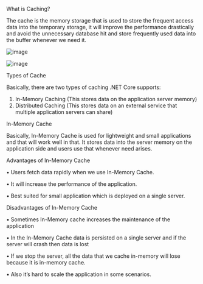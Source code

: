 What is Caching?

The cache is the memory storage that is used to store the frequent access data into the temporary storage, it will improve the performance drastically and avoid the unnecessary database hit and store frequently used data into the buffer whenever we need it.

![image](https://user-images.githubusercontent.com/85872541/198105592-0eade01d-a502-49d4-89bd-364b51a71d27.png)

![image](https://user-images.githubusercontent.com/85872541/198105628-98be5628-f600-4bb4-880c-39be7351948e.png)



Types of Cache

Basically, there are two types of caching .NET Core supports:
1.	In-Memory Caching (This stores data on the application server memory)
2.	Distributed Caching (This stores data on an external service that multiple application servers can share)

In-Memory Cache

Basically, In-Memory Cache is used for lightweight and small applications and that will work well in that. It stores data into the server memory on the application side and users use that whenever need arises.

Advantages of In-Memory Cache

•	Users fetch data rapidly when we use In-Memory Cache.

•	It will increase the performance of the application.

•	Best suited for small application which is deployed on a single server.


Disadvantages of In-Memory Cache

•	Sometimes In-Memory cache increases the maintenance of the application

•	In the In-Memory Cache data is persisted on a single server and if the server will crash then data is lost

•	If we stop the server, all the data that we cache in-memory will lose because it is in-memory cache.

•	Also it’s hard to scale the application in some scenarios.
